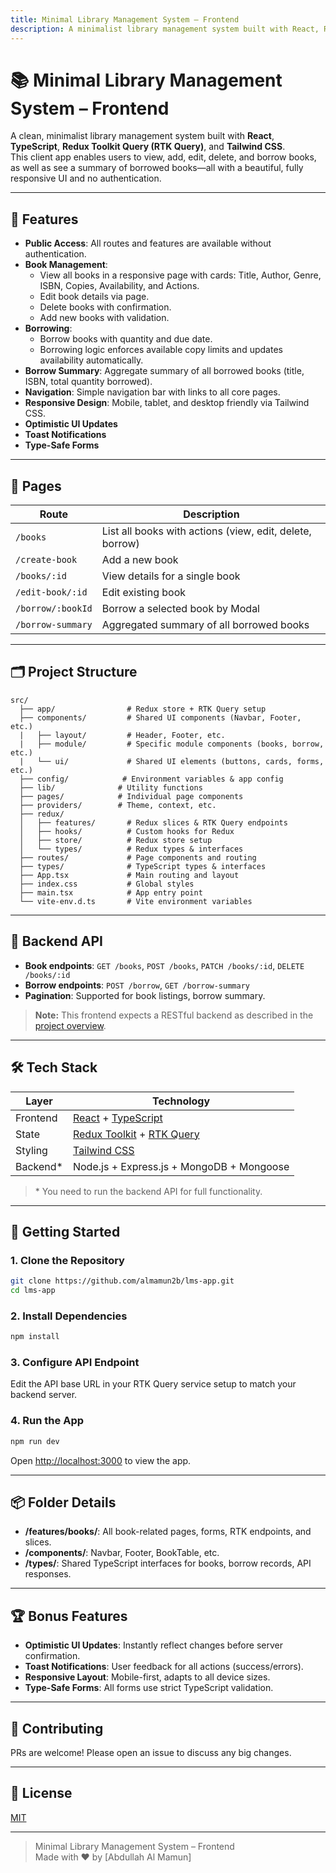 ```yaml
---
title: Minimal Library Management System – Frontend
description: A minimalist library management system built with React, Redux Toolkit Query, and TypeScript.
---
```


# 📚 Minimal Library Management System – Frontend

A clean, minimalist library management system built with **React**, **TypeScript**, **Redux Toolkit Query (RTK Query)**, and **Tailwind CSS**.  
This client app enables users to view, add, edit, delete, and borrow books, as well as see a summary of borrowed books—all with a beautiful, fully responsive UI and no authentication.

---

## 🚀 Features

- **Public Access**: All routes and features are available without authentication.
- **Book Management**:
  - View all books in a responsive page with cards: Title, Author, Genre, ISBN, Copies, Availability, and Actions.
  - Edit book details via page.
  - Delete books with confirmation.
  - Add new books with validation.
- **Borrowing**:
  - Borrow books with quantity and due date.
  - Borrowing logic enforces available copy limits and updates availability automatically.
- **Borrow Summary**: Aggregate summary of all borrowed books (title, ISBN, total quantity borrowed).
- **Navigation**: Simple navigation bar with links to all core pages.
- **Responsive Design**: Mobile, tablet, and desktop friendly via Tailwind CSS.
- **Optimistic UI Updates**
- **Toast Notifications**
- **Type-Safe Forms**

---

## 🧭 Pages

| Route             | Description                                              |
| ----------------- | -------------------------------------------------------- |
| `/books`          | List all books with actions (view, edit, delete, borrow) |
| `/create-book`    | Add a new book                                           |
| `/books/:id`      | View details for a single book                           |
| `/edit-book/:id`  | Edit existing book                                       |
| `/borrow/:bookId` | Borrow a selected book by Modal                          |
| `/borrow-summary` | Aggregated summary of all borrowed books                 |

---

## 🗂️ Project Structure

```
src/
  ├── app/                # Redux store + RTK Query setup
  ├── components/         # Shared UI components (Navbar, Footer, etc.)
  |   ├── layout/         # Header, Footer, etc.
  |   ├── module/         # Specific module components (books, borrow, etc.)
  |   └── ui/             # Shared UI elements (buttons, cards, forms, etc.)
  ├── config/            # Environment variables & app config
  ├── lib/              # Utility functions
  ├── pages/            # Individual page components
  ├── providers/        # Theme, context, etc.
  ├── redux/
  │   ├── features/       # Redux slices & RTK Query endpoints
  │   ├── hooks/          # Custom hooks for Redux
  │   ├── store/          # Redux store setup
  │   └── types/          # Redux types & interfaces
  ├── routes/             # Page components and routing
  ├── types/              # TypeScript types & interfaces
  ├── App.tsx             # Main routing and layout
  ├── index.css           # Global styles
  ├── main.tsx            # App entry point
  └── vite-env.d.ts       # Vite environment variables
```

---

## 🔗 Backend API

- **Book endpoints**: `GET /books`, `POST /books`, `PATCH /books/:id`, `DELETE /books/:id`
- **Borrow endpoints**: `POST /borrow`, `GET /borrow-summary`
- **Pagination**: Supported for book listings, borrow summary.

> **Note:** This frontend expects a RESTful backend as described in the [project overview](#).

---

## 🛠️ Tech Stack

| Layer     | Technology                                                                                                    |
| --------- | ------------------------------------------------------------------------------------------------------------- |
| Frontend  | [React](https://reactjs.org/) + [TypeScript](https://www.typescriptlang.org/)                                 |
| State     | [Redux Toolkit](https://redux-toolkit.js.org/) + [RTK Query](https://redux-toolkit.js.org/rtk-query/overview) |
| Styling   | [Tailwind CSS](https://tailwindcss.com/)                                                                      |
| Backend\* | Node.js + Express.js + MongoDB + Mongoose                                                                     |

> \* You need to run the backend API for full functionality.

---

## 🏁 Getting Started

### 1. Clone the Repository

```bash
git clone https://github.com/almamun2b/lms-app.git
cd lms-app
```

### 2. Install Dependencies

```bash
npm install
```

### 3. Configure API Endpoint

Edit the API base URL in your RTK Query service setup to match your backend server.

### 4. Run the App

```bash
npm run dev
```

Open [http://localhost:3000](http://localhost:3000) to view the app.

---

## 📦 Folder Details

- **/features/books/**: All book-related pages, forms, RTK endpoints, and slices.
- **/components/**: Navbar, Footer, BookTable, etc.
- **/types/**: Shared TypeScript interfaces for books, borrow records, API responses.

---

## 🏆 Bonus Features

- **Optimistic UI Updates**: Instantly reflect changes before server confirmation.
- **Toast Notifications**: User feedback for all actions (success/errors).
- **Responsive Layout**: Mobile-first, adapts to all device sizes.
- **Type-Safe Forms**: All forms use strict TypeScript validation.

---

## 🤝 Contributing

PRs are welcome! Please open an issue to discuss any big changes.

---

## 📜 License

[MIT](./LICENSE)

---

> Minimal Library Management System – Frontend  
> Made with ❤️ by [Abdullah Al Mamun]

```

```
